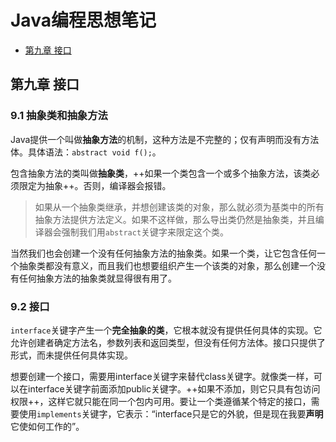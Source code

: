 # Java编程思想笔记

- [第九章 接口](#第九章-接口)

## 第九章 接口

### 9.1 抽象类和抽象方法

Java提供一个叫做**抽象方法**的机制，这种方法是不完整的；仅有声明而没有方法体。具体语法：`abstract void f();`。

包含抽象方法的类叫做**抽象类**，++如果一个类包含一个或多个抽象方法，该类必须限定为抽象++。否则，编译器会报错。

> 如果从一个抽象类继承，并想创建该类的对象，那么就必须为基类中的所有抽象方法提供方法定义。如果不这样做，那么导出类仍然是抽象类，并且编译器会强制我们用`abstract`关键字来限定这个类。

当然我们也会创建一个没有任何抽象方法的抽象类。如果一个类，让它包含任何一个抽象类都没有意义，而且我们也想要组织产生一个该类的对象，那么创建一个没有任何抽象方法的抽象类就显得很有用了。

### 9.2 接口

`interface`关键字产生一个**完全抽象的类**，它根本就没有提供任何具体的实现。它允许创建者确定方法名，参数列表和返回类型，但没有任何方法体。接口只提供了形式，而未提供任何具体实现。

想要创建一个接口，需要用interface关键字来替代class关键字。就像类一样，可以在interface关键字前面添加public关键字。++如果不添加，则它只具有包访问权限++，这样它就只能在同一个包内可用。要让一个类遵循某个特定的接口，需要使用`implements`关键字，它表示：“interface只是它的外貌，但是现在我要**声明**它使如何工作的”。